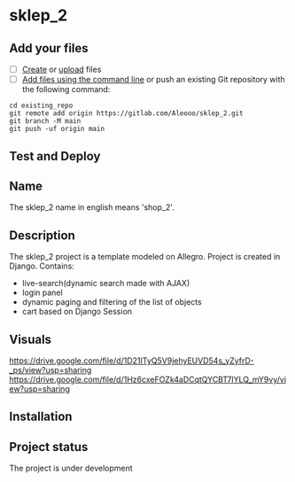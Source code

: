 # sklep_2



## Add your files

- [ ] [Create](https://gitlab.com/-/experiment/new_project_readme_content:05e951127536f7e298cbf31dec4e3058?https://docs.gitlab.com/ee/user/project/repository/web_editor.html#create-a-file) or [upload](https://gitlab.com/-/experiment/new_project_readme_content:05e951127536f7e298cbf31dec4e3058?https://docs.gitlab.com/ee/user/project/repository/web_editor.html#upload-a-file) files
- [ ] [Add files using the command line](https://gitlab.com/-/experiment/new_project_readme_content:05e951127536f7e298cbf31dec4e3058?https://docs.gitlab.com/ee/gitlab-basics/add-file.html#add-a-file-using-the-command-line) or push an existing Git repository with the following command:

```
cd existing_repo
git remote add origin https://gitlab.com/Aleooo/sklep_2.git
git branch -M main
git push -uf origin main
```


## Test and Deploy




## Name
The sklep_2 name in english means 'shop_2'. 

## Description
The sklep_2 project is a template modeled on Allegro. Project is created in Django. Contains:
- live-search(dynamic search made with AJAX)
- login panel
- dynamic paging and filtering of the list of objects
- cart based on Django Session



## Visuals
https://drive.google.com/file/d/1D21ITyQ5V9jehyEUVD54s_yZyfrD-_ps/view?usp=sharing
https://drive.google.com/file/d/1Hz6cxeFOZk4aDCqtQYCBT7IYLQ_mY9vy/view?usp=sharing

## Installation


## Project status
The project is under development

